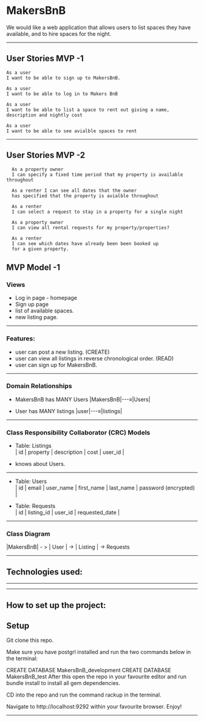 # MakersBnB

We would like a web application that allows users to list spaces they have available, and to hire spaces for the night.

-------

## User Stories MVP -1
```
As a user
I want to be able to sign up to MakersBnB.

As a user
I want to be able to log in to Makers BnB

As a user
I want to be able to list a space to rent out giving a name, description and nightly cost

As a user
I want to be able to see avialble spaces to rent
```
-----
## User Stories MVP -2
```
  As a property owner
  I can specify a fixed time period that my property is available throughout

  As a renter I can see all dates that the owner
  has specified that the property is avialble throughout

  As a renter
  I can select a request to stay in a property for a single night

  As a property owner
  I can view all rental requests for my property/properties?

  As a renter
  I can see which dates have already been been booked up
  for a given property.
  ```




## MVP Model -1
### Views
- Log in page - homepage
- Sign up page
- list of available spaces.
- new listing page.
-----

### Features:
- user can post a new listing. (CREATE)
- user can view all listings in reverse chronological order. (READ)
- user can sign up for MakersBnB.

-----

### Domain Relationships
- MakersBnB has MANY Users
|MakersBnB|---≡|Users|  

- User has MANY listings
|user|---≡|listings|  

------

### Class Responsibility Collaborator (CRC) Models

- Table: Listings  
| id |  property  | description | cost | user_id |  

- knows about Users.
------

- Table: Users  
| id | email | user_name | first_name | last_name | password (encrypted) |  

- Table: Requests  
| id | listing_id | user_id | requested_date | 

------

### Class Diagram

|MakersBnB| - > | User | -> | Listing | -> Requests

------

 ## Technologies used:

------

------
## How to set up the project:

## Setup

Git clone this repo.

Make sure you have postgrl installed and run the two commands below in the terminal:

CREATE DATABASE MakersBnB_development
CREATE DATABASE MakersBnB_test
After this open the repo in your favourite editor and run bundle install to install all gem dependencies.

CD into the repo and run the command rackup in the terminal.

Navigate to http://localhost:9292 within your favourite browser. Enjoy!


------
